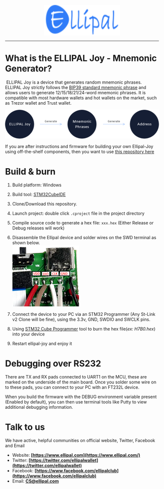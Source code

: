 <div align="center">
  <img src="asset/ellipal.png" width="250" height="100" />
</div> 
  <hr height="0.5px" />

# What is the ELLIPAL Joy - Mnemonic Generator?

​    	ELLIPAL Joy is a device that generates random mnemonic phrases. ELLIPAL Joy strictly follows the [BIP39 standard mnemonic phrase](https://www.ellipal.com/blogs/support/mnemonic-generation) and allows users to generate 12/15/18/21/24-word mnemonic phrases. It is compatible with most hardware wallets and hot wallets on the market, such as Trezor wallet and Trust wallet.

![ellipal-joy](asset/ellipal-joy.png)


If you are after instructions and firmware for building your own Ellipal-Joy using off-the-shelf components, then you want to use [this repository here](https://github.com/3rdIteration/ellipal-joy/tree/Nucleo)


# Build & burn

1. Build platform: Windows

2. Build tool: [STM32CubeIDE](https://www.st.com/en/development-tools/stm32cubeide.html#get-software)

3. Clone/Download this repository.

4. Launch project: double click `.cproject` file in the project directory

5. Compile source code to generate a hex file: `xxx.hex` (Either Release or Debug releases will work)

6. Disassemble the Ellipal device and solder wires on the SWD terminal as shown below.
<br><img src="asset/swd.png" />

7. Connect the device to your PC via an STM32 Programmer (Any St-Link v2 Clone will be fine), using the 3.3v, GND, SWDIO and SWCLK pins.

8. Using [STM32 Cube Programmer](https://www.st.com/en/development-tools/stm32cubeprog.html) tool to burn the hex file(*ex: H7B0.hex*) into your device

9. Restart ellipal-joy and enjoy it

# Debugging over RS232
There are TX and RX pads connected to UART1 on the MCU, these are marked on the underside of the main board. Once you solder some wire on to these pads, you can connect to your PC with an FT232L device.

When you build the firmware with the DEBUG environment variable present (Enabled by default), you can then use terminal tools like Putty to view additional debugging information.

# Talk to us

We have active, helpful communities on official website, Twitter, Facebook and Email

- Website: **[https://www.ellipal.com](https://www.ellipal.com/)**
- Twitter: **[https://twitter.com/ellipalwallet](https://twitter.com/ellipalwallet)**
- Facebook: **[https://www.facebook.com/ellipalclub](https://www.facebook.com/ellipalclub)**
- Email: **[CS@ellipal.com](mailto:CS@ellipal.com)**
